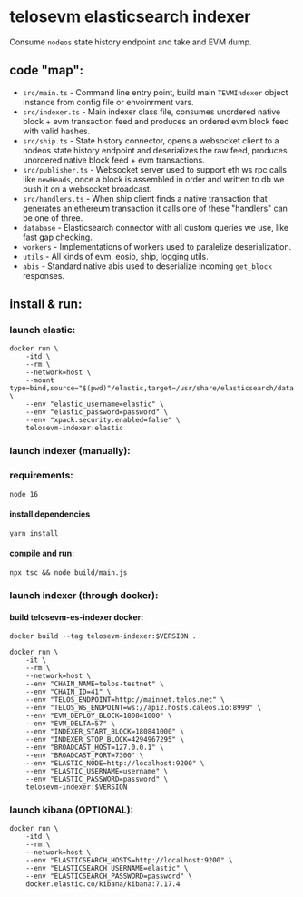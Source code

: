 # telosevm elasticsearch indexer

Consume `nodeos` state history endpoint and take and EVM dump.

## code "map":

- `src/main.ts` - Command line entry point, build main `TEVMIndexer` object 
instance from config file or envoinrment vars.
- `src/indexer.ts` - Main indexer class file, consumes unordered native block +
evm transaction feed and produces an ordered evm block feed with valid hashes.
- `src/ship.ts` - State history connector, opens a websocket client to a nodeos
state history endpoint and deserializes the raw feed, produces unordered native
block feed + evm transactions.
- `src/publisher.ts` - Websocket server used to support eth ws rpc calls like
`newHeads`, once a block is assembled in order and written to db we push it on
a websocket broadcast.
- `src/handlers.ts` - When ship client finds a native transaction that generates
an ethereum transaction it calls one of these "handlers" can be one of three.
- `database` - Elasticsearch connector with all custom queries we use, like
fast gap checking.
- `workers` - Implementations of workers used to paralelize deserialization.
- `utils` - All kinds of evm, eosio, ship, logging utils.
- `abis` - Standard native abis used to deserialize incoming `get_block`
responses.

## install & run:

### launch elastic:

    docker run \
        -itd \
        --rm \
        --network=host \
        --mount type=bind,source="$(pwd)"/elastic,target=/usr/share/elasticsearch/data \
        --env "elastic_username=elastic" \
        --env "elastic_password=password" \
        --env "xpack.security.enabled=false" \
        telosevm-indexer:elastic

### launch indexer (manually):

### requirements:

    node 16

#### install dependencies

    yarn install

#### compile and run:

    npx tsc && node build/main.js

### launch indexer (through docker):

#### build telosevm-es-indexer docker:

    docker build --tag telosevm-indexer:$VERSION .

    docker run \
        -it \
        --rm \
        --network=host \
        --env "CHAIN_NAME=telos-testnet" \
        --env "CHAIN_ID=41" \
        --env "TELOS_ENDPOINT=http://mainnet.telos.net" \
        --env "TELOS_WS_ENDPOINT=ws://api2.hosts.caleos.io:8999" \
        --env "EVM_DEPLOY_BLOCK=180841000" \
        --env "EVM_DELTA=57" \
        --env "INDEXER_START_BLOCK=180841000" \
        --env "INDEXER_STOP_BLOCK=4294967295" \
        --env "BROADCAST_HOST=127.0.0.1" \
        --env "BROADCAST_PORT=7300" \
        --env "ELASTIC_NODE=http://localhost:9200" \
        --env "ELASTIC_USERNAME=username" \
        --env "ELASTIC_PASSWORD=password" \
        telosevm-indexer:$VERSION

### launch kibana (OPTIONAL):

    docker run \
        -itd \
        --rm \
        --network=host \
        --env "ELASTICSEARCH_HOSTS=http://localhost:9200" \
        --env "ELASTICSEARCH_USERNAME=elastic" \
        --env "ELASTICSEARCH_PASSWORD=password" \
        docker.elastic.co/kibana/kibana:7.17.4

